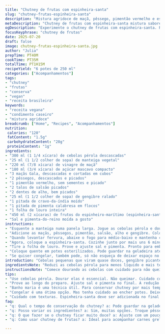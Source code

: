 ```yaml
---
title: "Chutney de frutas com espinheira-santa"
slug: "chutney-frutas-espinheira-santa"
description: "Mistura agridoce de maçã, pêssego, pimentão vermelho e espinheira-santa, cozida com cebolas pérola e especiarias, engrossada com frutas silvestres como o espinheiro-marítimo. Versão adaptada com toque levemente picante e aroma marcante do louro. Conserva seis potes, aprox. 250ml cada. Ideal pra acompanhar carnes ou para dar vida a sanduíches. Sem glúten, lactose, ovos e vegano. Tem açúcar mascavo em menor dose, triturado suavemente para textura mais rusticona, cozimento ligeiramente ajustado para melhor cozimento das frutas e firmeza do molho. Plus pimenta calabresa quebrada e folha de louro como diferencial."
metaDescription: "Chutney de frutas com espinheira-santa mistura sabores do Brasil e França. Acompanha carnes e sanduíches. Uma explosão de sabores e texturas."
ogDescription: "Experimente o chutney de frutas com espinheira-santa. Receita única para acompanhar suas refeições. Rústico e cheio de sabor."
focusKeyphrase: "chutney de frutas"
date: 2025-07-20
draft: false
image: chutney-frutas-espinheira-santa.jpg
author: "Julia"
prepTime: PT40M
cookTime: PT35M
totalTime: PT1H15M
recipeYield: "6 potes de 250 ml"
categories: ["Acompanhamentos"]
tags:
- "chutney"
- "frutas"
- "conserva"
- "vegan"
- "receita brasileira"
keywords:
- "receita vegana"
- "condimento caseiro"
- "mistura agridoce"
breadcrumb: ["Home", "Recipes", "Acompanhamentos"]
nutrition: 
 calories: "120"
 fatContent: "1.5g"
 carbohydrateContent: "28g"
 proteinContent: "1g"
ingredients:
- "300 ml (1 1/4 xícara) de cebolas pérola descascadas"
- "25 ml (1 1/2 colher de sopa) de manteiga vegetal"
- "220 ml (7/8 xícara) de vinagre de maçã"
- "180 ml (3/4 xícara) de açúcar mascavo compacto"
- "3 maçãs Gala, descascadas e cortadas em cubos"
- "2 pêssegos, descascados e picados"
- "1 pimentão vermelho, sem sementes e picado"
- "2 talos de salsão picados"
- "2 dentes de alho, bem picados"
- "25 ml (1 1/2 colher de sopa) de gengibre ralado"
- "1 pitada de cravo-da-índia moído"
- "1 pitada de pimenta calabresa em flocos"
- "1 folha de louro inteira"
- "450 ml (2 xícaras) de frutos do espinheiro-marítimo (espinheira-santa)"
- "Sal e pimenta-do-reino moída a gosto"
instructions:
- "Esquente a manteiga numa panela larga. Jogue as cebolas pérola e doure até que fiquem translúcidas, uns 8 minutos. Jogue sal e pimenta, mexa."
- "Adicione as maçãs, pêssegos, pimentão, salsão, alho e gengibre. Coloque vinagre e açúcar mascavo. Junte cravo, pimenta calabresa e a folha de louro inteira. Misture tudo e leve ao fogo alto até ferver."
- "Quando levantar fervura, abaixe o fogo para médio-baixo e mantenha cozinhando, mexendo de vez em quando, por cerca de 25 minutos. Vai reduzir, os pedaços vão amolecendo, o cheiro fica mais intenso."
- "Agora, coloque a espinheira-santa. Cozinhe junto por mais uns 6 minutos, até os frutos amaciarem e o caldo engrossar em xarope ralo."
- "Tire a folha de louro. Prove e ajuste sal e pimenta. Pronto para embalar."
- "Coloque quente em potes esterilizados. Pode guardar na geladeira até 3 semanas. Para conservar mais tempo, feche bem e faça banho maria por 18 minutos para selar."
- "Se quiser congelar, também pode, só não esqueça de deixar espaço no pote para expandir."
introduction: "Cebolas pequenas que viram quase doces, gengibre picante para dar cara. Frutas de verdade, maçã pra dar doçura firme, pêssego pra um toque fresco e um pimentão vermelho vibrante para cor e sabor. O talo de salsão cruza textura, ruge com o alho cortado fininho. Vem o vinagre de maçã, ácido, que equilibra o açúcar mascavo menos doce que o normal. Cravo e uma pitada de pimenta calabresa para um empurrãozinho na língua. Folha de louro pelo aroma tradicional, traz aquele perfume que lembra cozinha de vó. Os frutos do espinheiro-marítimo entram só no final, para soltar essa acidulância típica, mas sem perder textura. Cozimento feito no ritmo certo, para nem amolecer demais, nem ficar duro. Terminou, embalagem em potes já esterilizados pra evitar drama. Mistura que faz bem na geladeira, mas também pode virar conserva caseira com banho maria. Para comer com carne, queijo, torrada.. ou só pra inventar um sanduíche diferente."
ingredientsNote: "Reduzi as cebolas pérola para menos líquido e mais textura. Substituí manteiga comum por manteiga vegetal para atender quem evita lactose, mantendo cremosidade. Troquei o vinagre de cidra pelo de maçã para sabor mais suave, e diminui o açúcar mascavo para não ficar extremamente doce, justa na medida. Acrescentei folha de louro para aroma mais profundo, além de pimenta calabresa que substitui o pimenta de cayena original, trazendo picância mais aromática. A quantidade maior de frutos do espinheiro-marítimo reforça o ácido natural e ajuda na conservação do chutney. A maçã Gala entrou para equilibrar doçura e firmeza, pêssego usado ancora frescor. A combinação dos ingredientes cria um chutney rústico, com textura irregular, que pede colherada generosa com pratos fortes ou simples."
instructionsNote: "Comece dourando as cebolas com cuidado para não queimar, isso é base do sabor. Depois, junte as frutas, legumes e temperos junto ao vinagre e açúcar, sempre mexendo. Temperatura alta é só para levantar fervura rápida; então, abaixa para evitar desmanchar demais as frutas e garantir que o molho ganhe corpo com redução gradual. Cerca de 25 minutos nessa fase, timer básico pra ir vendo. No final, acrescente os frutos do espinheiro-marítimo e cozinhe só mais alguns minutos para eles soltarem cor e sabor, sem virar purê. Retire o louro para evitar amargor. Caso queira conservar em potes para longo prazo, esterilize os potes antes, encha quente, feche bem e faça banho maria por 18 minutos para vácuo. Pode guardar em geladeira por semanas se usar imediatamente. Congelar é opção pratica, só deixa espaço para expansão. Ajuste sal e pimenta só no final, porque a redução pode intensificar esses sabores. É simples, mas cheio de detalhes para texturas e sabores se encontrarem."
tips:
- "Use cebolas pérola. Dourar elas é essencial. Não queimar. Cuidado com temperatura. Mesma coisa para frutas, não desmanchar. Manter textura. O sal e pimenta são importantes. Assim equilibra o sabor."
- "Prove ao longo do preparo. Ajuste sal e pimenta no final. A redução pode intensificar esses sabores. Ajustar no início, pode ser arriscado. A pimenta calabresa dá um toque especial. Não exagere para não ficar muito picante. O equilíbrio é a chave."
- "Banho maria é uma técnica útil. Para conservar chutney por mais tempo. Encha potes quentes, feche bem. Cozinhar por 18 minutos. Selar e garantir vácuo. Pode guardar na geladeira. Mas o banho maria facilita no armazenamento."
- "Congelar é uma ótima opção. Mas tenha cuidado ao encher potes. Deixe espaço para expansão. Se não, vai quebrar na geladeira. Chutney pode durar semanas. Mas prefira comer logo. Fresco é sempre melhor."
- "Cuidado com texturas. Espinheira-santa deve ser adicionada no final. Cozinhar demais pode perder a acidez. Maçã Gala e pêssego trazem doçura e frescor. Eles equilibram todos os sabores na mistura. Nem tudo precisa ficar em purê."
faq:
- "q: Qual o tempo de conservação do chutney? a: Pode guardar na geladeira por até 3 semanas. Banho maria aumenta o prazo. Fechar bem é crucial. Se congelar, cuidado com expansão."
- "q: Posso variar os ingredientes? a: Sim, muitas opções. Troque pêssego por outra fruta. Experimente com abacaxi ou manga. Mantenha sim a espinheira-santa para o toque ácido. Funciona bem."
- "q: O que fazer se o chutney ficar muito doce? a: Ajuste com um pouco mais de vinagre. Tente adicionar uma pitada de sal. O equilíbrio é fundamental. Às vezes, menos açúcar na receita ajuda."
- "q: Como usar chutney de frutas? a: Ideal para acompanhar carnes grelhadas. Ótimo com queijos também. Usar em sanduíches é uma boa ideia. Adiciona sabor e frescor. Basta ser criativo na cozinha."

---
```

